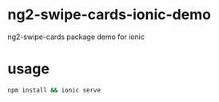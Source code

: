 # ng2-swipe-cards-ionic-demo
ng2-swipe-cards package demo for ionic

# usage
```bash
npm install && ionic serve
```
